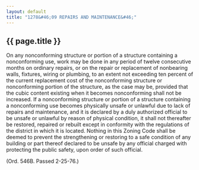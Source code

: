 ```yaml
---
layout: default 
title: "1278&#46;09 REPAIRS AND MAINTENANCE&#46;"
---
```


{{ page.title }}
----------------

On any nonconforming structure or portion of a structure containing a
nonconforming use, work may be done in any period of twelve consecutive
months on ordinary repairs, or on the repair or replacement of
nonbearing walls, fixtures, wiring or plumbing, to an extent not
exceeding ten percent of the current replacement cost of the
nonconforming structure or nonconforming portion of the structure, as
the case may be, provided that the cubic content existing when it
becomes nonconforming shall not be increased. If a nonconforming
structure or portion of a structure containing a nonconforming use
becomes physically unsafe or unlawful due to lack of repairs and
maintenance, and it is declared by a duly authorized official to be
unsafe or unlawful by reason of physical condition, it shall not
thereafter be restored, repaired or rebuilt except in conformity with
the regulations of the district in which it is located. Nothing in this
Zoning Code shall be deemed to prevent the strengthening or restoring to
a safe condition of any building or part thereof declared to be unsafe
by any official charged with protecting the public safety, upon order of
such official.

(Ord. 546B. Passed 2-25-76.)
